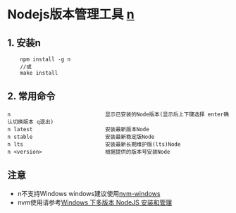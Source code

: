 # Nodejs版本管理工具 [n](https://www.npmjs.com/package/n)
	

## 1. 安装n
```
	npm install -g n
	//或
	make install
```

## 2. 常用命令
	n                              显示已安装的Node版本(显示后上下键选择 enter确认切换版本 q退出)
	n latest                       安装最新版本Node
	n stable                       安装最新稳定版Node
	n lts                          安装最新长期维护版(lts)Node
	n <version>                    根据提供的版本号安装Node

## 注意
* n不支持Windows windows建议使用[nvm-windows](https://github.com/coreybutler/nvm-windows/releases)
* nvm使用请参考[Windows 下多版本 NodeJS 安装和管理](https://www.jianshu.com/p/128f52787f48)
